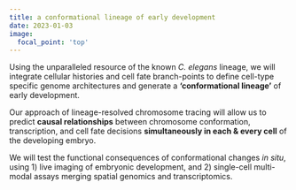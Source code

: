 ```yaml
---
title: a conformational lineage of early development
date: 2023-01-03
image:
  focal_point: 'top'
---
```

<!--more-->
<p>Using the unparalleled resource of the known <em>C. elegans</em> lineage, we will integrate cellular histories and cell fate branch-points to define cell-type specific genome architectures and generate a <b>‘conformational lineage’</b> of early development. 

Our approach of lineage-resolved chromosome tracing will allow us to predict <b>causal relationships</b> between chromosome conformation, transcription, and cell fate decisions <b>simultaneously in each & every cell</b> of the developing embryo. 

We will test the functional consequences of conformational changes <em>in situ</em>, using 1) live imaging of embryonic development, and 2) single-cell multi-modal assays merging spatial genomics and transcriptomics.</p>




